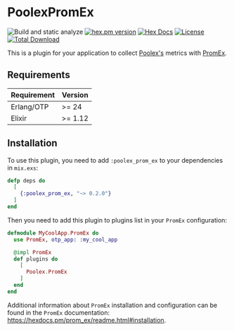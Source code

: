 # PoolexPromEx

![Build and static analyze](https://github.com/general-CbIC/poolex_prom_ex/actions/workflows/ci-build.yml/badge.svg)
[![hex.pm version](https://img.shields.io/hexpm/v/poolex_prom_ex.svg?style=flat)](https://hex.pm/packages/poolex_prom_ex)
[![Hex Docs](https://img.shields.io/badge/hex-docs-lightgreen.svg?style=flat)](https://hexdocs.pm/poolex_prom_ex/)
[![License](https://img.shields.io/hexpm/l/poolex_prom_ex.svg?style=flat)](https://github.com/general-CbIC/poolex_prom_ex/blob/main/LICENSE)
[![Total Download](https://img.shields.io/hexpm/dt/poolex_prom_ex.svg?style=flat)](https://hex.pm/packages/poolex_prom_ex)

This is a plugin for your application to collect [Poolex's](https://github.com/general-CbIC/poolex) metrics with [PromEx](https://github.com/akoutmos/prom_ex).

## Requirements

| Requirement | Version |
|-------------|---------|
| Erlang/OTP  | >= 24   |
| Elixir      | >= 1.12 |

## Installation

To use this plugin, you need to add `:poolex_prom_ex` to your dependencies in `mix.exs`:

  ```elixir
  defp deps do
    [
      {:poolex_prom_ex, "~> 0.2.0"}
    ]
  end
  ```

  Then you need to add this plugin to plugins list in your `PromEx` configuration:

  ```elixir
  defmodule MyCoolApp.PromEx do
    use PromEx, otp_app: :my_cool_app

    @impl PromEx
    def plugins do
      [
        Poolex.PromEx
      ]
    end
  end
  ```

Additional information about `PromEx` installation and configuration can be found in the `PromEx` documentation: <https://hexdocs.pm/prom_ex/readme.html#installation>.
